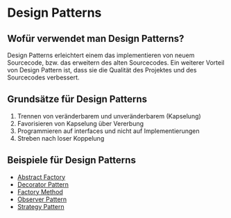 # Design Patterns

## Wofür verwendet man Design Patterns?
Design Patterns erleichtert einem das implementieren von neuem
Sourcecode, bzw. das erweitern des alten Sourcecodes. Ein
weiterer Vorteil von Design Pattern ist, dass sie die
Qualität des Projektes und des Sourcecodes verbessert.

## Grundsätze für Design Patterns

1) Trennen von veränderbarem und unveränderbarem (Kapselung)
1) Favorisieren von Kapselung über Vererbung
1) Programmieren auf interfaces und nicht auf Implementierungen
1) Streben nach loser Koppelung


## Beispiele für Design Patterns

* [Abstract Factory](AbstractFactory/Readme.md)
* [Decorator Pattern](DecoratorPattern/Readme.md)
* [Factory Method](FactoryMethod/Readme.md)
* [Observer Pattern](ObserverPattern/Readme.md)
* [Strategy Pattern](StrategyPattern/Readme.md)





